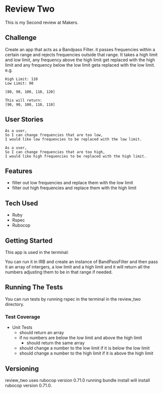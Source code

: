 # Review Two

This is my Second review at Makers.

## Challenge

Create an app that acts as a Bandpass Filter. it passes frequencies within a certain range and rejects frequencies outside that range. It takes a high limit and low limit, any frequency above the high limit get replaced with the high limit and any frequency below the low limit geta replaced with the low limit. e.g.
```
High Limit: 110
Low Limit: 90

[80, 90, 100, 110, 120]

This will return:
[90, 90, 100, 110, 110]
```

## User Stories

```
As a user,
So I can change frequencies that are too low,
I would like low frequencies to be replaced with the low limit.

As a user,
So I can change frequencies that are too high,
I would like high frequencies to be replaced with the high limit.
```


## Features

- filter out low frequencies and replace them with the low limit
- filter out high frequencies and replace them with the high limit


## Tech Used

- Ruby
- Rspec
- Rubocop

## Getting Started

This app is used in the terminal:

You can run it in IRB and create an instance of BandPassFilter and then pass it an array of intergers, a low limit and a high limit and it will return all the numbers adjusting them to be in that range if needed.


## Running The Tests
You can run tests by running rspec in the terminal in the review_two directory.

### Test Coverage

- Unit Tests
  - should return an array
  - if no numbers are below the low limit and above the high limit
    - should return the same array
  - should change a number to the low limit if it is below the low limit
  - should change a number to the high limit if it is above the high limit

## Versioning
review_two uses rubocop version 0.71.0 running bundle install will install rubocop version 0.71.0.
